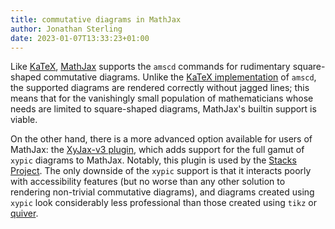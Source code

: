 ```yaml
---
title: commutative diagrams in MathJax
author: Jonathan Sterling
date: 2023-01-07T13:33:23+01:00
---
```


Like [KaTeX](tfmt-000J), [MathJax](https://www.mathjax.org/) supports the `amscd` commands for rudimentary square-shaped commutative diagrams. Unlike the [KaTeX implementation](tfmt-000J) of `amscd`, the supported diagrams are rendered correctly without jagged lines; this means that for the vanishingly small population of mathematicians whose needs are limited to square-shaped diagrams, MathJax's builtin support is viable.

On the other hand, there is a more advanced option available for users of MathJax: the [XyJax-v3 plugin](https://github.com/sonoisa/XyJax-v3), which adds support for the full gamut of `xypic` diagrams to MathJax. Notably, this plugin is used by the [Stacks Project](https://stacks.math.columbia.edu/). The only downside of the `xypic` support is that it interacts poorly with accessibility features (but no worse than any other solution to rendering non-trivial commutative diagrams), and diagrams created using `xypic` look considerably less professional than those created using `tikz` or [quiver](tfmt-000I).
